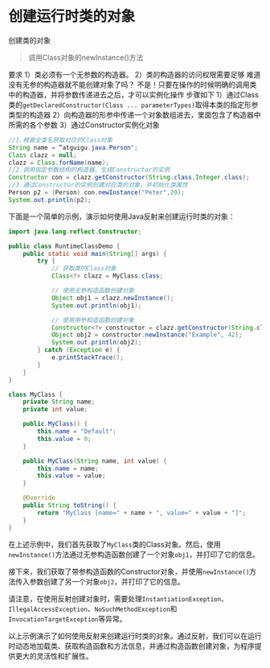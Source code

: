 # 创建运行时类的对象

创建类的对象

> 调用Class对象的newInstance()方法

要求
1）类必须有一个无参数的构造器。
2）类的构造器的访问权限需要足够
难道没有无参的构造器就不能创建对象了吗？
不是！只要在操作的时候明确的调用类中的构造器，并将参数传递进去之后，才可以实例化操作
步骤如下
1）通过Class类的`getDeclaredConstructor(Class ... parameterTypes)`取得本类的指定形参类型的构造器
2）向构造器的形参中传递一个对象数组进去，里面包含了构造器中所需的各个参数
3）通过Constructor实例化对象

```java
//1.根据全类名获取对应的Class对象
String name = “atguigu.java.Person";
Class clazz = null;
clazz = Class.forName(name);
//2.调用指定参数结构的构造器，生成Constructor的实例
Constructor con = clazz.getConstructor(String.class,Integer.class);
//3.通过Constructor的实例创建对应类的对象，并初始化类属性
Person p2 = (Person) con.newInstance("Peter",20);
System.out.println(p2);
```

下面是一个简单的示例，演示如何使用Java反射来创建运行时类的对象：

```java
import java.lang.reflect.Constructor;

public class RuntimeClassDemo {
    public static void main(String[] args) {
        try {
            // 获取类的Class对象
            Class<?> clazz = MyClass.class;

            // 使用无参构造函数创建对象
            Object obj1 = clazz.newInstance();
            System.out.println(obj1);

            // 使用带参构造函数创建对象
            Constructor<?> constructor = clazz.getConstructor(String.class, int.class);
            Object obj2 = constructor.newInstance("Example", 42);
            System.out.println(obj2);
        } catch (Exception e) {
            e.printStackTrace();
        }
    }
}

class MyClass {
    private String name;
    private int value;

    public MyClass() {
        this.name = "Default";
        this.value = 0;
    }

    public MyClass(String name, int value) {
        this.name = name;
        this.value = value;
    }

    @Override
    public String toString() {
        return "MyClass [name=" + name + ", value=" + value + "]";
    }
}
```

在上述示例中，我们首先获取了`MyClass`类的Class对象。然后，使用`newInstance()`方法通过无参构造函数创建了一个对象`obj1`，并打印了它的信息。

接下来，我们获取了带参构造函数的Constructor对象，并使用`newInstance()`方法传入参数创建了另一个对象`obj2`，并打印了它的信息。

请注意，在使用反射创建对象时，需要处理`InstantiationException`、`IllegalAccessException`、`NoSuchMethodException`和`InvocationTargetException`等异常。

以上示例演示了如何使用反射来创建运行时类的对象。通过反射，我们可以在运行时动态地加载类、获取构造函数和方法信息，并通过构造函数创建对象，为程序提供更大的灵活性和扩展性。
